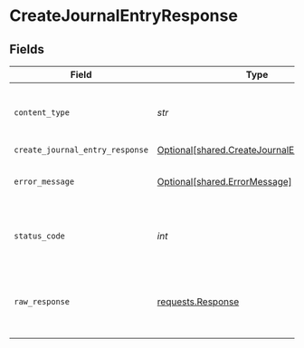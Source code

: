 # CreateJournalEntryResponse


## Fields

| Field                                                                                            | Type                                                                                             | Required                                                                                         | Description                                                                                      |
| ------------------------------------------------------------------------------------------------ | ------------------------------------------------------------------------------------------------ | ------------------------------------------------------------------------------------------------ | ------------------------------------------------------------------------------------------------ |
| `content_type`                                                                                   | *str*                                                                                            | :heavy_check_mark:                                                                               | HTTP response content type for this operation                                                    |
| `create_journal_entry_response`                                                                  | [Optional[shared.CreateJournalEntryResponse]](../../models/shared/createjournalentryresponse.md) | :heavy_minus_sign:                                                                               | Success                                                                                          |
| `error_message`                                                                                  | [Optional[shared.ErrorMessage]](../../models/shared/errormessage.md)                             | :heavy_minus_sign:                                                                               | The request made is not valid.                                                                   |
| `status_code`                                                                                    | *int*                                                                                            | :heavy_check_mark:                                                                               | HTTP response status code for this operation                                                     |
| `raw_response`                                                                                   | [requests.Response](https://requests.readthedocs.io/en/latest/api/#requests.Response)            | :heavy_minus_sign:                                                                               | Raw HTTP response; suitable for custom response parsing                                          |